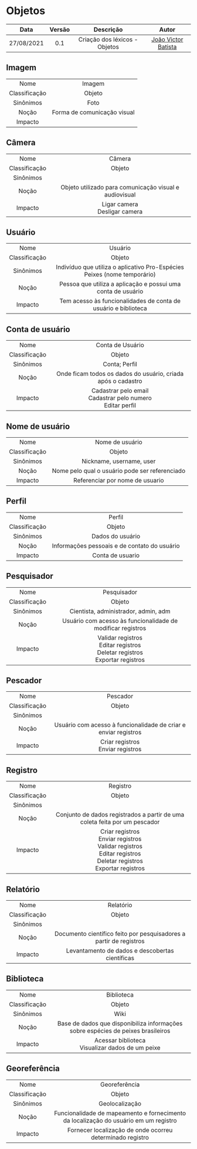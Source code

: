 # Objetos

|    Data    | Versão |                                      Descrição                                      |                             Autor                              |
| :--------: | :----: | :---------------------------------------------------------------------------------: | :------------------------------------------------------------: |
| 27/08/2021 |  0.1   |                            Criação dos léxicos - Objetos                            |     [João Victor Batista](https://github.com/jvBatista)     |



## Imagem

|      |                                                                                                                                                                                                |
| :--------: | :------------------------------------------------------------------------------------------------------------------------------------------------------------------------------------------------------: |
|    Nome     |                                                                                         Imagem                                                                                         |
|    Classificação     |                                                                                            Objeto                                                                                             |
|    Sinônimos     |                                                                               Foto                                                                                |
|    Noção     |                                                                             Forma de comunicação visual                                                                             |
|    Impacto     |                                                 


## Câmera

|      |                                                                                                                                                                                                |
| :--------: | :------------------------------------------------------------------------------------------------------------------------------------------------------------------------------------------------------: |
|    Nome     |                                                                                         Câmera                                                                                         |
|    Classificação     |                                                                                            Objeto                                                                                             |
|    Sinônimos     |                                                                                                                                                               |
|    Noção     |                                                                             Objeto utilizado para comunicação visual e audiovisual                                                                             |
|    Impacto     | Ligar camera<br />Desligar camera


## Usuário

|      |                                                                                                                                                                                                |
| :--------: | :------------------------------------------------------------------------------------------------------------------------------------------------------------------------------------------------------: |
|    Nome     |                                                                                         Usuário                                                                                         |
|    Classificação     |                                                                                            Objeto                                                                                             |
|    Sinônimos     |      Indivíduo que utiliza o aplicativo Pro-Espécies Peixes (nome temporário)                                                                                                                                                         |
|    Noção     |                                                                             Pessoa que utiliza a aplicação e possui uma conta de usuário                                                                             |
|    Impacto     | Tem acesso às funcionalidades de conta de usuário e biblioteca


## Conta de usuário

|      |                                                                                                                                                                                                |
| :--------: | :------------------------------------------------------------------------------------------------------------------------------------------------------------------------------------------------------: |
|    Nome     |                                                                                         Conta de Usuário                                                                                         |
|    Classificação     |                                                                                            Objeto                                                                                             |
|    Sinônimos     |      Conta; Perfil                                                                                                                                                         |
|    Noção     |    Onde ficam todos os dados do usuário, criada após o cadastro                                                                             |
|    Impacto     | Cadastrar pelo email<br />Cadastrar pelo numero<br />Editar perfil


## Nome de usuário

|      |                                                                                                                                                                                                |
| :--------: | :------------------------------------------------------------------------------------------------------------------------------------------------------------------------------------------------------: |
|    Nome |                                                                                         Nome de usuário                                                                                           |
|    Classificação     |                                                                                            Objeto                                                                                             |
|    Sinônimos     |      Nickname, username, user                                                                                                                                                         |
|    Noção     |                                                                             Nome pelo qual o usuário pode ser referenciado                                                                             |
|    Impacto     | Referenciar por nome de usuario


## Perfil

|      |                                                                                                                                                                                                |
| :--------: | :------------------------------------------------------------------------------------------------------------------------------------------------------------------------------------------------------: |
|    Nome     |                                                                                         Perfil                                                                                         |
|    Classificação     |                                                                                            Objeto                                                                                             |
|    Sinônimos     |      Dados do usuário                                                                                                                                                         |
|    Noção     |                                                                             Informações pessoais e de contato do usuário                                                                             |
|    Impacto     | Conta de usuario


## Pesquisador

|      |                                                                                                                                                                                                |
| :--------: | :------------------------------------------------------------------------------------------------------------------------------------------------------------------------------------------------------: |
|    Nome     |                                                                                         Pesquisador                                                                                         |
|    Classificação     |                                                                                            Objeto                                                                                             |
|    Sinônimos     |      Cientista, administrador, admin, adm                                                                                                                                                         |
|    Noção     |                                                                             Usuário com acesso às funcionalidade de modificar registros                                                                       |
|    Impacto     | Validar registros<br />Editar registros<br />Deletar registros<br />Exportar registros



## Pescador

|      |                                                                                                                                                                                                |
| :--------: | :------------------------------------------------------------------------------------------------------------------------------------------------------------------------------------------------------: |
|    Nome     |                                                                                         Pescador                                                                                         |
|    Classificação     |                                                                                            Objeto                                                                                             |
|    Sinônimos     |                                                                                                                                                               |
|    Noção     |                                                                             Usuário com acesso à funcionalidade de criar e enviar registros                                                                             |
|    Impacto     | Criar registros<br />Enviar registros


## Registro

|      |                                                                                                                                                                                                |
| :--------: | :------------------------------------------------------------------------------------------------------------------------------------------------------------------------------------------------------: |
|    Nome     |                                                                                         Registro                                                                                         |
|    Classificação     |                                                                                            Objeto                                                                                             |
|    Sinônimos     |                                                                                                                                                               |
|    Noção     |                                                                             Conjunto de dados registrados a partir de uma coleta feita por um pescador                                                                             |
|    Impacto     | Criar registros<br />Enviar registros<br />Validar registros<br />Editar registros<br />Deletar registros<br />Exportar registros


## Relatório

|      |                                                                                                                                                                                                |
| :--------: | :------------------------------------------------------------------------------------------------------------------------------------------------------------------------------------------------------: |
|    Nome     |                                                                                         Relatório                                                                                         |
|    Classificação     |                                                                                            Objeto                                                                                             |
|    Sinônimos     |                                                                                                                                                               |
|    Noção     |                                                                             Documento científico feito por pesquisadores a partir de registros                                                                             |
|    Impacto     |  Levantamento de dados e descobertas científicas

## Biblioteca

|      |                                                                                                                                                                                                |
| :--------: | :------------------------------------------------------------------------------------------------------------------------------------------------------------------------------------------------------: |
|    Nome     |                                                                                         Biblioteca                                                                                         |
|    Classificação     |                                                                                            Objeto                                                                                             |
|    Sinônimos     |         Wiki                                                                                                                                                      |
|    Noção     |                                                                             Base de dados que disponibiliza informações sobre espécies de peixes brasileiros                                                                             |
|    Impacto     |  Acessar biblioteca<br />Visualizar dados de um peixe


## Georeferência

|      |                                                                                                                                                                                                |
| :--------: | :------------------------------------------------------------------------------------------------------------------------------------------------------------------------------------------------------: |
|    Nome     |                                                                                         Georeferência                                                                                         |
|    Classificação     |                                                                                            Objeto                                                                                             |
|    Sinônimos     |         Geolocalização                                                                                                                                                      |
|    Noção     |                                                                             Funcionalidade de mapeamento e fornecimento da localização do usuário em um registro                                                                             |
|    Impacto     |  Fornecer localização de onde ocorreu determinado registro

